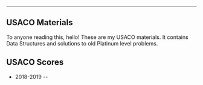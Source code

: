 ---

## USACO Materials

To anyone reading this, hello! These are my USACO materials. It contains Data Structures 
and solutions to old Platinum level problems.

## USACO Scores
- 2018-2019
--
